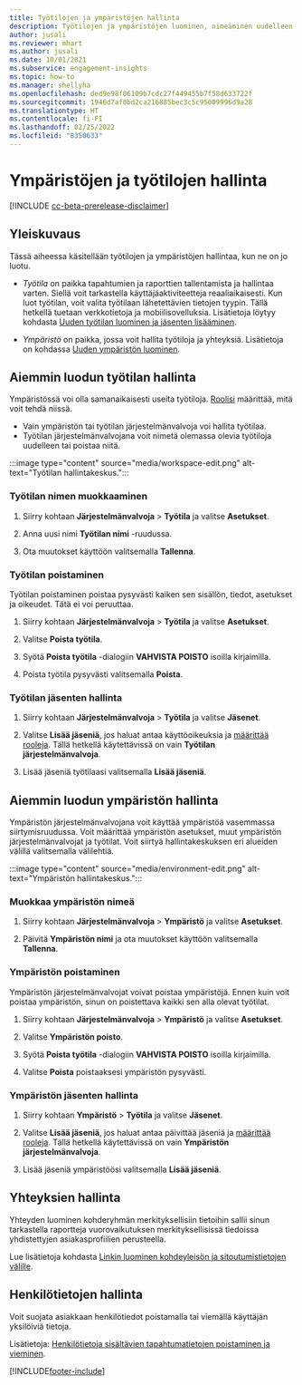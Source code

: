 ```yaml
---
title: Työtilojen ja ympäristöjen hallinta
description: Työtilojen ja ympäristöjen luominen, nimeäminen uudelleen ja poistaminen.
author: jusali
ms.reviewer: mhart
ms.author: jusali
ms.date: 10/01/2021
ms.subservice: engagement-insights
ms.topic: how-to
ms.manager: shellyha
ms.openlocfilehash: ded9e98f06109b7cdc27f449455b7f58d633722f
ms.sourcegitcommit: 1946d7af0bd2ca216885bec3c5c95009996d9a28
ms.translationtype: HT
ms.contentlocale: fi-FI
ms.lasthandoff: 02/25/2022
ms.locfileid: "8350633"
---
```

# <a name="manage-environments-and-workspaces"></a>Ympäristöjen ja työtilojen hallinta

[!INCLUDE [cc-beta-prerelease-disclaimer](includes/cc-beta-prerelease-disclaimer.md)]

## <a name="overview"></a>Yleiskuvaus

Tässä aiheessa käsitellään työtilojen ja ympäristöjen hallintaa, kun ne on jo luotu. 

- *Työtila* on paikka tapahtumien ja raporttien tallentamista ja hallintaa varten. Siellä voit tarkastella käyttäjäaktiviteetteja reaaliaikaisesti. Kun luot työtilan, voit valita työtilaan lähetettävien tietojen tyypin. Tällä hetkellä tuetaan verkkotietoja ja mobiilisovelluksia. Lisätietoja löytyy kohdasta [Uuden työtilan luominen ja jäsenten lisääminen](create-workspace.md).

- *Ympäristö* on paikka, jossa voit hallita työtiloja ja yhteyksiä. Lisätietoja on kohdassa [Uuden ympäristön luominen](create-new-environment.md).

## <a name="manage-an-existing-workspace"></a>Aiemmin luodun työtilan hallinta

Ympäristössä voi olla samanaikaisesti useita työtiloja. [Roolisi](user-roles.md) määrittää, mitä voit tehdä niissä. 

 - Vain ympäristön tai työtilan järjestelmänvalvoja voi hallita työtilaa.
 - Työtilan järjestelmänvalvojana voit nimetä olemassa olevia työtiloja uudelleen tai poistaa niitä. 

:::image type="content" source="media/workspace-edit.png" alt-text="Työtilan hallintakeskus.":::

### <a name="edit-a-workspace-name"></a>Työtilan nimen muokkaaminen

1. Siirry kohtaan **Järjestelmänvalvoja** > **Työtila** ja valitse **Asetukset**.

1. Anna uusi nimi **Työtilan nimi** -ruudussa.

1. Ota muutokset käyttöön valitsemalla **Tallenna**.

### <a name="delete-a-workspace"></a>Työtilan poistaminen

Työtilan poistaminen poistaa pysyvästi kaiken sen sisällön, tiedot, asetukset ja oikeudet. Tätä ei voi peruuttaa.

1. Siirry kohtaan **Järjestelmänvalvoja** > **Työtila** ja valitse **Asetukset**.

1. Valitse **Poista työtila**. 

1. Syötä **Poista työtila** -dialogiin **VAHVISTA POISTO** isoilla kirjaimilla. 

1. Poista työtila pysyvästi valitsemalla **Poista**.

### <a name="manage-workspace-members"></a>Työtilan jäsenten hallinta

1. Siirry kohtaan **Järjestelmänvalvoja** > **Työtila** ja valitse **Jäsenet**.

1. Valitse **Lisää jäseniä**, jos haluat antaa käyttöoikeuksia ja [määrittää rooleja](user-roles.md). Tällä hetkellä käytettävissä on vain **Työtilan järjestelmänvalvoja**.

1. Lisää jäseniä työtilaasi valitsemalla **Lisää jäseniä**.

## <a name="manage-an-existing-environment"></a>Aiemmin luodun ympäristön hallinta

Ympäristön järjestelmänvalvojana voit käyttää ympäristöä vasemmassa siirtymisruudussa. Voit määrittää ympäristön asetukset, muut ympäristön järjestelmänvalvojat ja työtilat. Voit siirtyä hallintakeskuksen eri alueiden välillä valitsemalla välilehtiä.

:::image type="content" source="media/environment-edit.png" alt-text="Ympäristön hallintakeskus.":::

### <a name="edit-an-environment-name"></a>Muokkaa ympäristön nimeä

1. Siirry kohtaan **Järjestelmänvalvoja** > **Ympäristö** ja valitse **Asetukset**.

1. Päivitä **Ympäristön nimi** ja ota muutokset käyttöön valitsemalla **Tallenna**.

### <a name="delete-an-environment"></a>Ympäristön poistaminen

Ympäristön järjestelmänvalvojat voivat poistaa ympäristöjä. Ennen kuin voit poistaa ympäristön, sinun on poistettava kaikki sen alla olevat työtilat.

1. Siirry kohtaan **Järjestelmänvalvoja** > **Ympäristö** ja valitse **Asetukset**.

1. Valitse **Ympäristön poisto**. 

1. Syötä **Poista työtila** -dialogiin **VAHVISTA POISTO** isoilla kirjaimilla. 

1. Valitse **Poista** poistaaksesi ympäristön pysyvästi.

### <a name="manage-environment-members"></a>Ympäristön jäsenten hallinta

1. Siirry kohtaan **Ympäristö** > **Työtila** ja valitse **Jäsenet**.

1. Valitse **Lisää jäseniä**, jos haluat antaa päivittää jäseniä ja [määrittää rooleja](user-roles.md). Tällä hetkellä käytettävissä on vain **Ympäristön järjestelmänvalvoja**.

1. Lisää jäseniä ympäristöösi valitsemalla **Lisää jäseniä**.

## <a name="manage-connections"></a>Yhteyksien hallinta

Yhteyden luominen kohderyhmän merkityksellisiin tietoihin sallii sinun tarkastella raportteja vuorovaikutuksen merkityksellisissä tiedoissa yhdistettyjen asiakasprofiilien perusteella. 

Lue lisätietoja kohdasta [Linkin luominen kohdeyleisön ja sitoutumistietojen välille](integrate-audience-insights-engagement-insights.md).

## <a name="manage-personal-data"></a>Henkilötietojen hallinta

Voit suojata asiakkaan henkilötiedot poistamalla tai viemällä käyttäjän yksilöiviä tietoja.

Lisätietoja: [Henkilötietoja sisältävien tapahtumatietojen poistaminen ja vieminen](../dsr-rights-requests.md).

[!INCLUDE[footer-include](../includes/footer-banner.md)]
